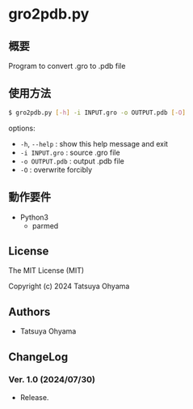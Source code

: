 # gro2pdb.py

## 概要
Program to convert .gro to .pdb file


## 使用方法
```sh
$ gro2pdb.py [-h] -i INPUT.gro -o OUTPUT.pdb [-O]
```

options:

* `-h`, `--help`
	: show this help message and exit
* `-i INPUT.gro`
	: source .gro file
* `-o OUTPUT.pdb`
	: output .pdb file
* `-O`
	: overwrite forcibly



## 動作要件
* Python3
	* parmed


## License
The MIT License (MIT)

Copyright (c) 2024 Tatsuya Ohyama


## Authors
* Tatsuya Ohyama


## ChangeLog
### Ver. 1.0 (2024/07/30)
* Release.
